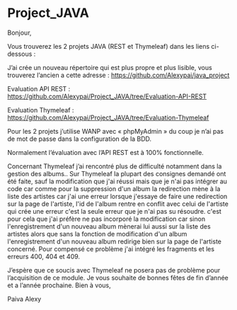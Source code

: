 # Project_JAVA

Bonjour,

Vous trouverez les 2 projets JAVA (REST et Thymeleaf) dans les liens ci-dessous : 

J’ai crée un nouveau répertoire qui est plus propre et plus lisible, vous trouverez l’ancien a cette adresse : https://github.com/Alexypai/java_project

Evaluation API REST :  https://github.com/Alexypai/Project_JAVA/tree/Evaluation-API-REST

Evaluation Thymeleaf : https://github.com/Alexypai/Project_JAVA/tree/Evaluation-Thymeleaf

Pour les 2 projets j’utilise WANP avec « phpMyAdmin » du coup je n’ai pas de mot de passe dans la configuration de la BDD.

Normalement l’évaluation avec l’API REST est à 100% fonctionnelle.

Concernant Thymeleaf j’ai rencontré plus de difficulté notamment dans la gestion des albums..
Sur Thymeleaf la plupart des consignes demandé ont été faite, sauf la modification que j'ai réussi mais que je n'ai pas intégrer au code car comme pour la suppression d'un album la redirection mène à la liste des artistes car j'ai une erreur lorsque j'essaye de faire une redirection sur la page de l'artiste, l'id de l'album rentre en conflit avec celui de l'artiste qui crée une erreur c'est la seule erreur que je n'ai pas su résoudre. c'est pour cela que j'ai préfère ne pas incorporé la modification car sinon l'enregistrement d'un nouveau album mènerai lui aussi sur la liste des artistes alors que sans la fonction de modification d'un album l'enregistrement d'un nouveau album redirige bien sur la page de l'artiste concerné.
Pour compensé ce problème j'ai intégré les fragments et les erreurs 400, 404 et 409.

J’espère que ce soucis avec Thymeleaf ne posera pas de problème pour l’acquisition de ce module.
Je vous souhaite de bonnes fêtes de fin d’année et a l’année prochaine.
Bien à vous,

Paiva Alexy
